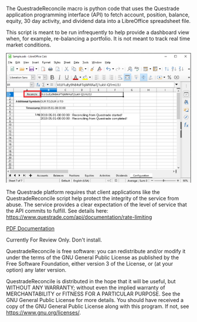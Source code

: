 The QuestradeReconcile macro is python code that uses the Questrade application programming interface (API) to fetch account, position, balance, equity, 30 day activity, and dividend data into a LibreOffice spreadsheet file.

This script is meant to be run infrequently to help provide a dashboard view when, for example, re-balancing a portfolio. It is not meant to track real time market conditions.

![Figure 1: Run the QuestradeReconcile Python Macro](Documentation/RunQuestradeMacro.png?raw=True "Figure 1: Run the QuestradeReconcile Python Macro")

The Questrade platform requires that client applications like the QuestradeReconcile script help protect the integrity of the service from abuse. The service provides a clear expectation of the level of service that the API commits to fulfill. See details here: https://www.questrade.com/api/documentation/rate-limiting

[PDF Documentation](Documentation/QuestradeMacroDocumentation.pdf?raw=True)

Currently For Review Only. Don't install.

QuestradeReconcile is free software: you can redistribute and/or modify it under the terms of the GNU General Public License as published by the Free Software Foundation, either version 3 of the License, or (at your option) any later version.

QuestradeReconcile is distributed in the hope that it will be useful, but WITHOUT ANY WARRANTY; without even the implied warranty of MERCHANTABILITY or FITNESS FOR A PARTICULAR PURPOSE.  See the GNU General Public License for more details. You should have received a copy of the GNU General Public License along with this program.  If not, see https://www.gnu.org/licenses/.
